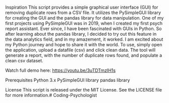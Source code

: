Inspiration
This script provides a simple graphical user interface (GUI) for removing duplicate rows from a CSV file. 
It utilizes the PySimpleGUI library for creating the GUI and the pandas library for data manipulation.
One of my first projects using PySimpleGUI was in 2019, when I created my first psych report assistant. Ever
since, I have been fascinated with GUIs in Python. So after learning about the pandas library, I decided to 
try out this feature in the data analytics field, and in my amazement, it worked. I am excited about my Python
journey and hope to share it with the world. To use, simply open the application, upload a datafile (csv) and click
clean data. The tool will generate a report, with the number of duplicate rows found, and populate a clean csv dataset.

Watch full demo here: https://youtu.be/3uTDTmzIH1s

Prerequisites
Python 3.x
PySimpleGUI library
pandas library



License
This script is released under the MIT License. See the LICENSE file for more information.# Coding-Psychologist
